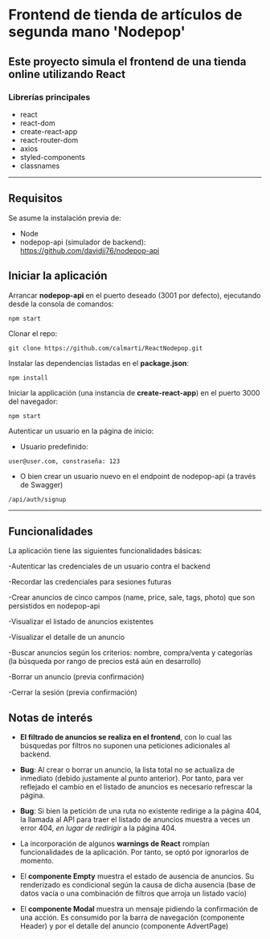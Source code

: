 # Frontend de tienda de artículos de segunda mano 'Nodepop' 

Este proyecto simula el frontend de una tienda online utilizando **React** 
---
### Librerías principales
- react 
- react-dom
- create-react-app
- react-router-dom
- axios
- styled-components
- classnames

---
## Requisitos
Se asume la instalación previa de:
- Node 
- nodepop-api (simulador de backend):
https://github.com/davidjj76/nodepop-api


## Iniciar la aplicación
Arrancar **nodepop-api** en el puerto deseado (3001 por defecto), ejecutando desde la consola de comandos: 

```
npm start
 ```

Clonar el repo: 

```
git clone https://github.com/calmarti/ReactNodepop.git
``` 
Instalar las dependencias listadas en el **package.json**:
```
npm install
```

Iniciar la applicación (una instancia de **create-react-app**) en el puerto 3000 del navegador: 
```
npm start
``` 
Autenticar un usuario en la página de inicio:

- Usuario predefinido: 
```
user@user.com, constraseña: 123
``` 
- O bien crear un usuario nuevo en el endpoint de nodepop-api (a través de Swagger) 
```
/api/auth/signup
```
---

## Funcionalidades

La aplicación tiene las siguientes funcionalidades básicas:

-Autenticar las credenciales de un usuario contra el backend

-Recordar las credenciales para sesiones futuras

-Crear anuncios de cinco campos (name, price, sale, tags, photo) que son persistidos en nodepop-api 

-Visualizar el listado de anuncios existentes 

-Visualizar el detalle de un anuncio

-Buscar anuncios según los criterios: nombre, compra/venta y categorías
(la búsqueda por rango de precios está aún en desarrollo)

-Borrar un anuncio (previa confirmación)

-Cerrar la sesión (previa confirmación)

## Notas de interés 

- **El filtrado de anuncios se realiza en el frontend**, con lo cual las búsquedas por filtros no suponen una peticiones adicionales al backend. 

- **Bug**: Al crear o borrar un anuncio, la lista total no se actualiza de inmediato (debido justamente al punto anterior). Por tanto, para ver reflejado el cambio en el listado de anuncios es necesario refrescar la página. 

- **Bug**: Si bien la petición de una ruta no existente redirige a la página 404, la llamada al API para traer el listado de anuncios muestra a veces un error 404, *en lugar de redirigir* a la página 404.

- La incorporación de algunos **warnings de React** rompían  funcionalidades de la aplicación. Por tanto, se optó por ignorarlos de momento.  

- El **componente Empty** muestra el estado de ausencia de anuncios. Su renderizado es condicional según la causa de dicha ausencia
(base de datos vacía o una combinación de filtros que arroja un listado vacío) 

- El **componente Modal** muestra un mensaje pidiendo la confirmación de una acción. Es consumido por la barra de navegación (componente Header) y por el detalle del anuncio (componente AdvertPage)
